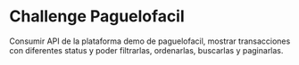 # Challenge Paguelofacil

Consumir API de la plataforma demo de paguelofacil, mostrar transacciones con diferentes status y poder filtrarlas, ordenarlas, buscarlas y paginarlas.
